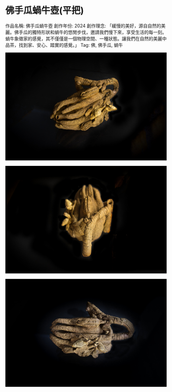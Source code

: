 # 佛手瓜蝸牛壺(平把)

作品名稱: 佛手瓜蝸牛壺
創作年份: 2024
創作理念: 「緩慢的美好，源自自然的美麗。佛手瓜的獨特形狀和蝸牛的悠閒步伐，邀請我們慢下來，享受生活的每一刻。蝸牛象徵家的感覺，其不僅僅是一個物理空間、一種狀態。讓我們在自然的美麗中品茶，找到家、安心、踏實的感覺。」
Tag: 佛, 佛手瓜, 蝸牛

![011.jpg](011.jpg)

![012.jpg](012.jpg)

![013.jpg](013.jpg)